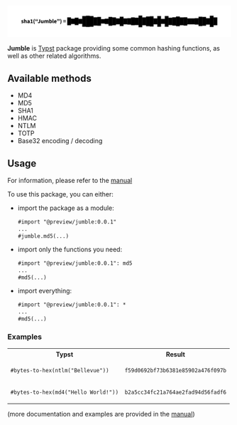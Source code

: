 <p align="center">
  <picture>
    <source media="(prefers-color-scheme: light)" srcset="gallery/readme_banner_light.svg" />
    <source media="(prefers-color-scheme: dark)" srcset="gallery/readme_banner_dark.svg" />
    <img alt="Banner" src="gallery/readme_banner_default.svg" />
  </picture>
</p>

**Jumble** is [Typst](https://typst.app) package providing some common hashing functions, as well as other related algorithms.

## Available methods
- MD4
- MD5
- SHA1
- HMAC
- NTLM
- TOTP
- Base32 encoding / decoding

## Usage

For information, please refer to the [manual](manual.pdf)

To use this package, you can either:
- import the package as a module:
  ```typst
  #import "@preview/jumble:0.0.1"
  ...
  #jumble.md5(...)
  ```
- import only the functions you need:
  ```typst
  #import "@preview/jumble:0.0.1": md5
  ...
  #md5(...)
  ```
- import everything:
  ```typst
  #import "@preview/jumble:0.0.1": *
  ...
  #md5(...)
  ```

### Examples
<table>
<tr>
<th><strong>Typst</strong></th>
<th><strong>Result</strong></th>
</tr>
<tr>
<td>

```typst
#bytes-to-hex(ntlm("Bellevue"))
```
</td>
<td>

```
f59d0692bf73b6381e85902a476f097b
```
</td>
</tr>

<tr>
<td>

```typst
#bytes-to-hex(md4("Hello World!"))
```
</td>
<td>

```
b2a5cc34fc21a764ae2fad94d56fadf6
```
</td>
</tr>
</table>

(more documentation and examples are provided in the [manual](manual.pdf))
